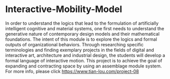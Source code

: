 # Interactive-Mobility-Model
In order to understand the logics that lead to the formulation of artificially intelligent cognitive and material systems, one first needs to understand the generative nature of
contemporary design models and their mathematical foundations. The intent of this module is to explore the logics and formal outputs of organizational behaviors. Through 
researching specific terminologies and finding exemplary projects in the fields of digital and interactive art, architecture and industrial design, the students will develop a 
formal language of interactive motion. 
This project is to achieve the goal of expanding and contracting space by using an assemblage module system. For more info, please click https://www.tian-lou.com/project-08
